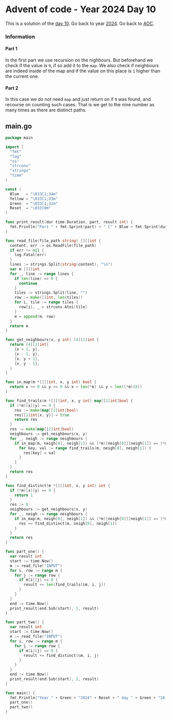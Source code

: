 # Advent of code - Year 2024 Day 10

This is a solution of the [day 10](https://adventofcode.com/2024/day/10). Go back to year [2024](2024.md). Go back to [AOC](../adventofcode.md).

### Information

#### Part 1

In the first part we use recursion on the nighbours. But beforehand we check if the value is `9`, if so add it to the `map`. We also check if neighbours are indeed inside of the map and if the value on this place is `1` higher than the current one.

#### Part 2

In this case we do not need `map` and just return on if `9` was found, and recourse on counting such cases. That is we get to the nine number as many times as there are distinct paths.


## main.go

```go
package main

import (
  "fmt"
  "log"
  "os"
  "strconv"
  "strings"
  "time"
)

const (
  Blue   = "\033[1;34m"
  Yellow = "\033[1;33m"
  Green  = "\033[1;32m"
  Reset  = "\033[0m"
)

func print_result(dur time.Duration, part, result int) {
  fmt.Println("Part " + fmt.Sprint(part) + " [" + Blue + fmt.Sprint(dur) + Reset + "]: " + Yellow + fmt.Sprint(result) + Reset)
}

func read_file(file_path string) [][]int {
  content, err := os.ReadFile(file_path)
  if err != nil {
    log.Fatal(err)
  }
  lines := strings.Split(string(content), "\n")
  var m [][]int
  for _, line := range lines {
    if len(line) == 0 {
      continue
    }
    tiles := strings.Split(line, "")
    row := make([]int, len(tiles))
    for i, tile := range tiles {
      row[i], _ = strconv.Atoi(tile)
    }
    m = append(m, row)
  }
  return m
}

func get_neighbours(x, y int) [4][2]int {
  return [4][2]int{
    {x + 1, y},
    {x - 1, y},
    {x, y + 1},
    {x, y - 1},
  }
}

func in_map(m *[][]int, x, y int) bool {
  return x >= 0 && y >= 0 && x < len(*m) && y < len((*m)[0])
}

func find_trails(m *[][]int, x, y int) map[[2]int]bool {
  if (*m)[x][y] == 9 {
    res := make(map[[2]int]bool)
    res[[2]int{x, y}] = true
    return res
  }
  res := make(map[[2]int]bool)
  neighbours := get_neighbours(x, y)
  for _, neigh := range neighbours {
    if in_map(m, neigh[0], neigh[1]) && (*m)[neigh[0]][neigh[1]] == (*m)[x][y]+1 {
      for key, val := range find_trails(m, neigh[0], neigh[1]) {
        res[key] = val
      }
    }
  }
  return res
}

func find_distinct(m *[][]int, x, y int) int {
  if (*m)[x][y] == 9 {
    return 1
  }
  res := 0
  neighbours := get_neighbours(x, y)
  for _, neigh := range neighbours {
    if in_map(m, neigh[0], neigh[1]) && (*m)[neigh[0]][neigh[1]] == (*m)[x][y]+1 {
      res += find_distinct(m, neigh[0], neigh[1])
    }
  }
  return res
}

func part_one() {
  var result int
  start := time.Now()
  m := read_file("INPUT")
  for i, row := range m {
    for j := range row {
      if m[i][j] == 0 {
        result += len(find_trails(&m, i, j))
      }
    }
  }
  end := time.Now()
  print_result(end.Sub(start), 1, result)
}

func part_two() {
  var result int
  start := time.Now()
  m := read_file("INPUT")
  for i, row := range m {
    for j := range row {
      if m[i][j] == 0 {
        result += find_distinct(&m, i, j)
      }
    }
  }
  end := time.Now()
  print_result(end.Sub(start), 2, result)
}

func main() {
  fmt.Println("Year " + Green + "2024" + Reset + " day " + Green + "10 - Hoof It" + Reset)
  part_one()
  part_two()
}
```

